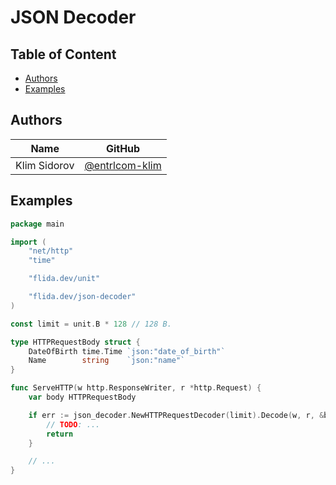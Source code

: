 # JSON Decoder

## Table of Content

- [Authors](#authors)
- [Examples](#examples)

## Authors

| Name         | GitHub                                             |
|--------------|----------------------------------------------------|
| Klim Sidorov | [@entrlcom-klim](https://github.com/entrlcom-klim) |

## Examples

```go
package main

import (
	"net/http"
	"time"

	"flida.dev/unit"

	"flida.dev/json-decoder"
)

const limit = unit.B * 128 // 128 B.

type HTTPRequestBody struct {
	DateOfBirth time.Time `json:"date_of_birth"`
	Name        string    `json:"name"`
}

func ServeHTTP(w http.ResponseWriter, r *http.Request) {
	var body HTTPRequestBody

	if err := json_decoder.NewHTTPRequestDecoder(limit).Decode(w, r, &body); err != nil {
		// TODO: ...
		return
    }

	// ...
}

```
